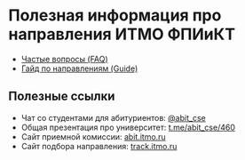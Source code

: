 # Полезная информация про направления ИТМО ФПИиКТ

- [Частые вопросы (FAQ)](faq.md)
- [Гайд по направлениям (Guide)](./guide)

## Полезные ссылки
- Чат со студентами для абитуриентов: [@abit_cse](t.me/abit_cse)
- Общая презентация про университет: [t.me/abit_cse/460](t.me/abit_cse/460)
- Сайт приемной комиссии: [abit.itmo.ru](abit.itmo.ru)
- Сайт подбора направления: [track.itmo.ru](track.itmo.ru)